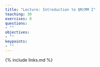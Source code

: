 ```yaml
---
title: "Lecture: Introduction to QM/MM I"
teaching: 30
exercises: 0
questions:
- ""
objectives:
- ""
keypoints:
- ""
---
```




{% include links.md %}
